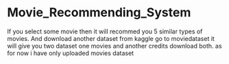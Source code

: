 # Movie_Recommending_System
If you select some movie then it will recommed you 5 similar types of movies.
And download another dataset from kaggle go to moviedataset it will give you two dataset one movies and another credits download both.
as for now i have only uploaded movies dataset 
